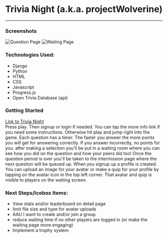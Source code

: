 # Trivia Night (a.k.a. projectWolverine)

---
### Screenshots
![Question Page](main_app/static/imgs/question-page.png) ![Waiting Page](main_app/static/imgs/waiting-page.png) 


### Technologies Used:
- Django
- Python
- HTML
- CSS
- Javascript
- Progress.js
- Open Trivia Database (api)

### Getting Started
[Link to Trivia Night](http://trivia-night-django-app.herokuapp.com/)  
Press play. Then signup or login if needed. You can tap the more info link if you need some instructions. Otherwise hit play and jump right into the game. Each question has a timer. The faster you answer the more points you will get for answering correctly. If you answer incorrectly, no points for you. after making a selection you'll be put in a waiting room where you can see how you did on the question and how your peers did too! Once the question period is over you'll be taken to the intermission page where the next question will be queued up. When you signup up a profile is created. You can upload an image for your avatar or make a quip for your profile by tapping on the avatar icon in the top left corner. That avatar and quip is visible to players on the waiting screen.

### Next Steps/Icebox Items:
- View stats and/or leaderboard on detail page
- limit file size and type for avatar uploads
- AAU I want to create and/or join a group
- reduce waiting time if no other players are logged in (or make the waiting page more engaging)
- Implement a trophy system
